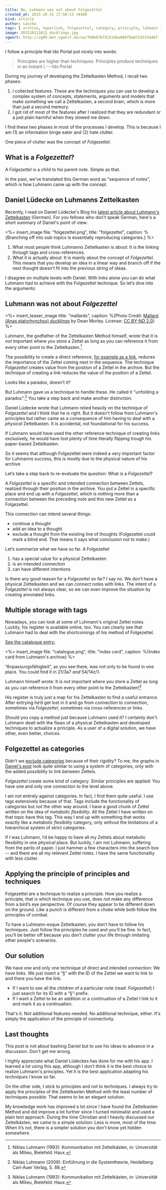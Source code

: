 ```yaml
---
title: No, Luhmann was not about Folgezettel
created_at: 2015-10-31 17:58:13 +0100
kind: article
author: sascha
tags: [ archive, hyperlink, folgezettel, category, principle, luhmann ]
image: 201510311813_ducklings.jpg
vgwort: http://vg09.met.vgwort.de/na/760607bf91524ba088f9a0724333446f
---
```


I follow a principle that Ido Portal put nicely into words:

> Principles are higher than techniques. Principles produce techniques in an instant.\\
> ---Ido Portal

During my journey of developing the Zettelkasten Method, I recall two phases:

1. I collected features. These are the techniques you can use to develop a complex system of concepts, statements, arguments and models that make something we call a Zettelkasten, a second brain, which is more than just a second memory.
2. I got rid of most of the features after I realized that they are redundant or a just plain harmful when they slowed me down.

I find these two phases in most of the processes I develop. This is because I am (1) an information binge eater and (2) hate clutter. 

One piece of clutter was the concept of *Folgezettel*.

## What is a *Folgezettel*?

A *Folgezettel* is a child to his parent note. Simple as that.

In the past, we've translated this German word as "sequence of notes", which is how Luhmann came up with the concept. 

## Daniel Lüdecke on Luhmanns Zettelkasten

Recently, I read on Daniel Lüdecke's Blog his [latest article about Luhmann's Zettelkasten][post] (German). For you fellows who don't speak German, here's a short summary of Daniel's point of view:

<%= insert_image file: "folgezettel.png", title: "folgezettel", caption: %{Branching off into sub-topics is essentially reproducing categories.} %>

1. What most people think Luhmanns Zettelkasten is about: It is the linking through tags and cross-references.
2. What it is actually about: It is mainly about the concept of *Folgezettel*. This means that you develop an idea in a linear way and branch off if the next thought doesn’t fit into the previous string of ideas.


I disagree on multiple levels with Daniel. With links alone you can do what Luhmann had to achieve with the Folgezettel technique. So let’s dive into the arguments:

[post]: https://strengejacke.wordpress.com/2015/09/08/luhmanns-arbeitsweise-im-elektronischen-zettelkasten/

## Luhmann was not about *Folgezettel*

<%= insert_teaser_image title: "mallards", caption: %{Photo Credit: <a href="https://www.flickr.com/photos/33465428@N02/5700466015/">Mallard (Anas platyrhynchos) ducklings</a> by Dean Morley. License: <a href="https://creativecommons.org/licenses/by-nd/2.0/">CC BY-ND 2.0</a>} %>

Luhmann, the godfather of the Zettelkasten Method himself, wrote that it is *not* important where you store a Zettel as long as you can reference it from every other point to the Zettelkasten.[^luhmann1993]

  [^luhmann1993]: Niklas Luhmann (1993):  Kommunikation mit Zettelkästen, in: Universität als Milieu, Bielefeld: Haux.

The possibility to create a direct reference, [for example as a link](http://zettelkasten.de/posts/search-alone-is-not-enough/), reduces the importance of the Zettel coming next in the sequence. The technique *Folgezettel* creates value from the position of a Zettel in the archive. But the technique of creating a link reduces the value of the position of a Zettel. 
  
Looks like a paradox, doesn’t it? 

But Luhmann gave us a technique to handle these. He called it "unfolding a paradox".[^luhmann2009] You take a step back and make another distinction.

  [^luhmann2009]: Niklas Luhmann (2009):  Einführung in die Systemtheorie, Heidelberg: Carl-Auer Verlag, S. 88.
 
Daniel Lüdecke wrote that Luhmann relied heavily on the technique of *Folgezettel* and I think that he is right. But it doesn't follow from Luhmann's principles but rather came as a consequence of him having to deal with a *physical* Zettelkasten. It is accidental, not foundational for his success.

If Luhmann would have used the other reference technique of creating links exclusively, he would have lost plenty of time literally flipping trough his paper-based Zettelkasten. 

So it seems that although Folgezettel were indeed a very important factor for Luhmanns success, this is mostly due to the physical nature of his archive.

Let’s take a step back to re-evaluate the question: What is a *Folgezettel*? 

A *Folgezettel* is a specific and intended connection between Zettels, realized through their position in the archive. You put a Zettel in a specific place and end up with a *Folgezettel*, which is nothing more than a connection between the preceding note and this new Zettel as a Folgezettel.

This connection can intend several things:

- continue a thought
- add an idea to a thought
- exclude a thought from the existing line of thoughts (Folgezettel could mark a blind end. That means it says what conclusion not to make.<!--ct: verstehe die Erklärung, aber "blind end" ist mir ungeläufig. Meinst du dead end (Sackgasse)?-->) 

Let’s summarize what we have so far. A Folgezettel

1. has a special value for a physical Zettelkasten
2. is an intended connection
3. can have different intentions

Is there any good reason for a *Folgezettel* so far? I say no. We don’t have a physical Zettelkasten and we can connect notes with links. The intent of a *Folgezettel* is not always clear, so we can even improve the situation by creating annotated links.

## Multiple storage with tags

Nowadays, you can look at some of Luhmann's original Zettel notes. Luckily, his register is available online, too. You can clearly see that Luhmann had to deal with the shortcomings of his method of Folgezettel.

[See the catalogue entry:](http://goobi2n.ub.uni-bielefeld.de/viewer/image/ZK_digital_Schlagwortverzeichnis/11/)

<%= insert_image file: "catalogue.png", title: "index card", caption: %{Index card from Luhmann's archive} %>


“Anpassungsfähigkeit”, as you see there, was not only to be found in one place. You could find it in 21/3a7 *and* 54/14z/1.

Luhmann himself wrote: It is *not* important where you store a Zettel as long as you can reference it from every other point to the Zettelkasten![^luhmann1993]

His register is truly just a map for his Zettelkasten to find a useful entrance. After entrying he’d get lost in it and go from connection to connection, sometimes via *Folgezettel*, sometimes via cross-references or links. 

Should you copy a method just because Luhmann used it? I certainly don't. Luhmann dealt with the flaws of a physical Zettelkasten and developed techniques to actualize a principle. As a user of a digital solution, we have other, even better, choices.

## Folgezettel as categories

Didn’t we [exclude categories][categories] because of their rigidity? To me, the graphs in [Daniel's post][post] look quite similar to using a system of categories, only with the added possibility to link between Zettels.

*Folgezettel* create some kind of category. Similar principles are applied: You have one and only one connection to the level above.

I am not entirely against categories. In fact, I find them quite useful. I use tags extensively because of that. Tags include the functionality of categories but not the other way around. I have a good chunk of Zettel written on the idea of *metabolic flexibility*. All the Zettel I have written on that topic have this tag. This way I end up with something that works exactly like a *metabolic flexibility* category, only without the limitations of a hierarchical system of strict categories.

If I was Luhmann, I’d be happy to have all my Zettels about metabolic flexibility in one *physical* place. But luckily, I am not Luhmann, suffering from the perils of paper. I just hammer a few characters into the search box -- and there are all my relevant Zettel notes. I have the same functionality with less clutter.

[categories]: /posts/no-categories/

## Applying the principle of principles and techniques

Folgezettel are a technique to realize a principle. How you realize a principle, that is which technique you use, does not make any difference from a bird’s eye perspective. Of course they appear to be different down on the ground. Like a punch is different from a choke while both follow the principles of combat. 

To have a Luhmann-esque Zettelkasten, you don’t have to follow his techniques. Just follow the principles he used and you’ll be fine. In fact, you'll be better off because you don't clutter your life through imitating other people's scenarios.

## Our solution

We have one and only one technique of direct and intended connection: We have links. We just insert a “§” with the ID of the Zettel we want to link to and there you have the link.

- If I want to see all the children of a particular note (read: *Folgezettel*) I just search for its ID with a “§”-prefix. 
- If I want a Zettel to be an addition or a continuation of a Zettel I link to it and mark it as a continuation. 

That's it. Not additional features needed. No additional technique, either. It's simply the application of the principle of connectivity. 

## Last thoughts

This post is not about bashing Daniel but to use his ideas to advance in a discussion. Don't get me wrong.

I highly appreciate what Daniel Lüdeckes has done for me with his app. I learned a lot using this app, although I don’t think it is the best choice to realize Luhmann's principles. Yet it is the best application adapting his *techniques* I know so far.

On the other side, I stick to principles and not to techniques. I always try to apply the principles of the Zettelkasten Method with the least number of techniques possible. That seems to be an elegant solution.

My knowledge work has improved a lot since I have found the Zettelkasten Method and did improve a lot further since I turned minimalist and used a plain text approach. During the time Christian and I heavily discussed our Zettelkästen, we came to a simple solution: Less is more, most of the time. When it’s not, there is a simpler solution you don’t know yet hidden somewhere.